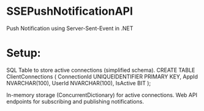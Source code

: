 # SSEPushNotificationAPI
Push Notification using Server-Sent-Event in .NET
# Setup:
SQL Table to store active connections (simplified schema).
CREATE TABLE ClientConnections (
    ConnectionId UNIQUEIDENTIFIER PRIMARY KEY,
    AppId NVARCHAR(100),
    UserId NVARCHAR(100),
    IsActive BIT
);

In-memory storage (ConcurrentDictionary) for active connections.
Web API endpoints for subscribing and publishing notifications.
